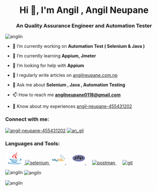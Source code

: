 <h1 align="center">Hi 👋, I'm Angil , Angil Neupane</h1>
<h3 align="center">An Quality Assurance Engineer and Automation Tester</h3>

<p align="left"> <img src="https://komarev.com/ghpvc/?username=angiln&label=Profile%20views&color=0e75b6&style=flat" alt="angiln" /> </p>

- 🔭 I’m currently working on **Automation Test ( Selenium & Java )**

- 🌱 I’m currently learning **Appium, Jmeter**

- 🤝 I’m looking for help with **Appium**

- 📝 I regularly write articles on [angilneupane.com.np](angilneupane.com.np)

- 💬 Ask me about **Selenium , Java , Automation Testing**

- 📫 How to reach me **angilneupane0118@gmail.com**

- 📄 Know about my experiences [angil-neupane-455431202](angil-neupane-455431202)

<h3 align="left">Connect with me:</h3>
<p align="left">
<a href="https://linkedin.com/in/angil-neupane-455431202" target="blank"><img align="center" src="https://raw.githubusercontent.com/rahuldkjain/github-profile-readme-generator/master/src/images/icons/Social/linked-in-alt.svg" alt="angil-neupane-455431202" height="30" width="40" /></a>
<a href="https://instagram.com/an_gil" target="blank"><img align="center" src="https://raw.githubusercontent.com/rahuldkjain/github-profile-readme-generator/master/src/images/icons/Social/instagram.svg" alt="an_gil" height="30" width="40" /></a>
</p>
</p>

<h3 align="left">Languages and Tools:</h3>
<a href="https://www.java.com" target="_blank" rel="noreferrer"> <img src="https://raw.githubusercontent.com/devicons/devicon/master/icons/java/java-original.svg" alt="java" width="60" height="40"/> </a> 
<a href="https://www.selenium.dev" target="_blank" rel="noreferrer"> <img src="https://raw.githubusercontent.com/detain/svg-logos/780f25886640cef088af994181646db2f6b1a3f8/svg/selenium-logo.svg" alt="selenium" width="40" height="40"/> </a> &nbsp; 
<a href="https://www.mysql.com/" target="_blank" rel="noreferrer"> <img src="https://raw.githubusercontent.com/devicons/devicon/master/icons/mysql/mysql-original-wordmark.svg" alt="mysql" width="40" height="40"/> </a>&nbsp; &nbsp;&nbsp; <a href="https://www.php.net" target="_blank" rel="noreferrer"> <img src="https://raw.githubusercontent.com/devicons/devicon/master/icons/php/php-original.svg" alt="php" width="40" height="40"/> </a>&nbsp; &nbsp;&nbsp; <a href="https://postman.com" target="_blank" rel="noreferrer"> <img src="https://www.vectorlogo.zone/logos/getpostman/getpostman-icon.svg" alt="postman" width="40" height="40"/> </a> &nbsp; &nbsp;&nbsp;
<a href="https://git-scm.com/" target="_blank" rel="noreferrer"> <img src="https://www.vectorlogo.zone/logos/git-scm/git-scm-icon.svg" alt="git" width="40" height="40"/"> </a> </p>

<p><img align="left" src="https://github-readme-stats.vercel.app/api/top-langs?username=angiln&show_icons=true&locale=en&layout=compact" alt="angiln" /></p>

<p>&nbsp;<img align="center" src="https://github-readme-stats.vercel.app/api?username=angiln&show_icons=true&locale=en" alt="angiln" /></p>

<p><img align="center" src="https://github-readme-streak-stats.herokuapp.com/?user=angiln&" alt="angiln" /></p>
